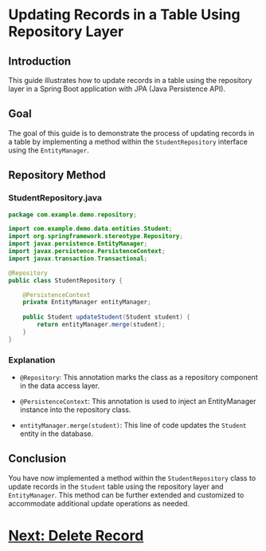 # Updating Records in a Table Using Repository Layer

## Introduction

This guide illustrates how to update records in a table using the repository layer in a Spring Boot application with JPA (Java Persistence API).

## Goal

The goal of this guide is to demonstrate the process of updating records in a table by implementing a method within the `StudentRepository` interface using the `EntityManager`.

## Repository Method

### StudentRepository.java

```java
package com.example.demo.repository;

import com.example.demo.data.entities.Student;
import org.springframework.stereotype.Repository;
import javax.persistence.EntityManager;
import javax.persistence.PersistenceContext;
import javax.transaction.Transactional;

@Repository
public class StudentRepository {

    @PersistenceContext
    private EntityManager entityManager;
    
    public Student updateStudent(Student student) {
        return entityManager.merge(student);
    }
}
```

### Explanation

- `@Repository`: This annotation marks the class as a repository component in the data access layer.

- `@PersistenceContext`: This annotation is used to inject an EntityManager instance into the repository class.

- `entityManager.merge(student)`: This line of code updates the `Student` entity in the database.

## Conclusion

You have now implemented a method within the `StudentRepository` class to update records in the `Student` table using the repository layer and `EntityManager`. This method can be further extended and customized to accommodate additional update operations as needed.

# [Next: Delete Record](delete.md)